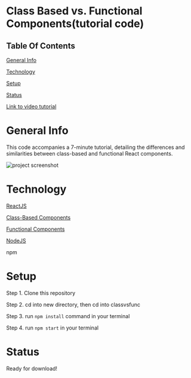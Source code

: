 # Class Based vs. Functional Components(tutorial code)

## Table Of Contents

[General Info](#general-info)

[Technology](#technology)

[Setup](#setup)

[Status](#status) 

[Link to video tutorial](https://www.youtube.com/watch?v=TWdpnUud9rQ) 

# General Info

This code accompanies a 7-minute tutorial, detailing the differences and similarities between class-based and functional React components.

![project screenshot](https://i.imgur.com/lpPyCK7.png)


# Technology

[ReactJS](https://reactjs.org)

[Class-Based Components](https://reactjs.org/docs/components-and-props.html#function-and-class-components)

[Functional Components](https://reactjs.org/docs/components-and-props.html#function-and-class-components)

[NodeJS](https://nodejs.org/en/)

npm

# Setup

Step 1. Clone this repository

Step 2. cd into new directory, then cd into classvsfunc

Step 3. run `npm install` command in your terminal

Step 4. run `npm start` in your terminal 

# Status

Ready for download!
